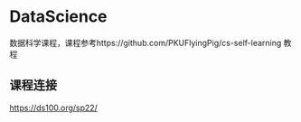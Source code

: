 # DataScience
数据科学课程，课程参考https://github.com/PKUFlyingPig/cs-self-learning 教程
## 课程连接
https://ds100.org/sp22/
